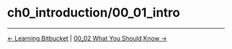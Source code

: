# ch0_introduction/00_01_intro
<!-- FooterStart -->
---
[← Learning Bitbucket](../../README.md) | [00_02 What You Should Know →](../00_02_what_you_should_know/README.md)
<!-- FooterEnd -->
